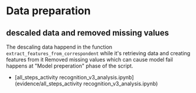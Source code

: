 # Data preparation

## descaled data and removed missing values
The descaling data happend in the function ``extract_features_from_correspondent`` while it's retrieving data and creating features from it
Removed missing values which can cause model fail happens at "Model preperation" phase of the script. 
 
 - [all_steps_activity recognition_v3_analysis.ipynb](evidence/all_steps_activity recognition_v3_analysis.ipynb)
